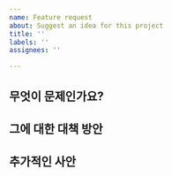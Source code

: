 ```yaml
---
name: Feature request
about: Suggest an idea for this project
title: ''
labels: ''
assignees: ''

---
```


## 무엇이 문제인가요? ##
>>

## 그에 대한 대책 방안 ##
>>

## 추가적인 사안 ##
>>

